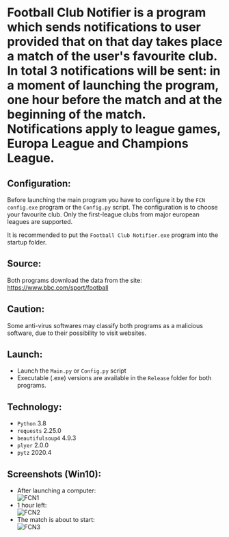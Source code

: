# Football Club Notifier is a program which sends notifications to user provided that on that day takes place a match of the user's favourite club. In total 3 notifications will be sent: in a moment of launching the program, one hour before the match and at the beginning of the match. Notifications apply to league games, Europa League and Champions League. 

## Configuration:  
Before launching the main program you have to configure it by the ```FCN config.exe``` program or the ```Config.py``` script. The configuration is to choose your favourite club. Only the first-league clubs from major european leagues are supported.  

It is recommended to put the ```Football Club Notifier.exe``` program into the startup folder.

## Source:
Both programs download the data from the site: https://www.bbc.com/sport/football  

## Caution:  
Some anti-virus softwares may classify both programs as a malicious software, due to their possibility to visit websites.

## Launch: 
* Launch the ```Main.py``` or ```Config.py``` script
* Executable (.exe) versions are available in the ```Release``` folder for both programs.

## Technology:  
* ```Python``` 3.8    
* ```requests``` 2.25.0  
* ```beautifulsoup4``` 4.9.3  
* ```plyer``` 2.0.0  
* ```pytz``` 2020.4  

## Screenshots (Win10):   
* After launching a computer:  
![FCN1](https://user-images.githubusercontent.com/71539614/99203611-5a25fb80-27b3-11eb-85fb-4ea75d08e53f.png)  
* 1 hour left:    
![FCN2](https://user-images.githubusercontent.com/71539614/99203618-5db98280-27b3-11eb-979e-7416357b798c.png)
* The match is about to start:  
![FCN3](https://user-images.githubusercontent.com/71539614/99203620-5eeaaf80-27b3-11eb-8561-5b3c02fbc944.png)  
